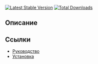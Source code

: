 [![Latest Stable Version](https://poser.pugx.org/yii2woop/yii2-profile/v/stable.png)](https://packagist.org/packages/yii2woop/yii2-profile)
[![Total Downloads](https://poser.pugx.org/yii2woop/yii2-profile/downloads.png)](https://packagist.org/packages/yii2woop/yii2-profile)

## Описание



## Ссылки

* [Руководство](guide/ru/README.md)
* [Установка](guide/ru/install.md)
